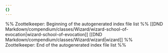 ```yaml
---
{}
---
```

%% Zoottelkeeper: Beginning of the autogenerated index file list  %%
 [[DND Markdown/compendium/classes/Wizard/wizard-school-of-evocation|wizard-school-of-evocation]]
 [[DND Markdown/compendium/classes/Wizard/wizard|wizard]]
%% Zoottelkeeper: End of the autogenerated index file list  %%
